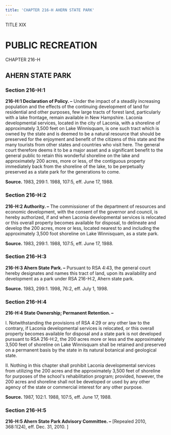 ```yaml
---
title: 'CHAPTER 216-H AHERN STATE PARK'
---
```


TITLE XIX
                                             
PUBLIC RECREATION
=================

CHAPTER 216-H
                                             
AHERN STATE PARK
----------------

### Section 216-H:1

 **216-H:1 Declaration of Policy. –** Under the impact of a steadily
increasing population and the effects of the continuing development of
land for residential and other purposes, few large tracts of forest
land, particularly with a lake frontage, remain available in New
Hampshire. Laconia developmental services, located in the city of
Laconia, with a shoreline of approximately 3,500 feet on Lake
Winnisquam, is one such tract which is owned by the state and is deemed
to be a natural resource that should be preserved for the enjoyment and
benefit of the citizens of this state and the many tourists from other
states and countries who visit here. The general court therefore deems
it to be a major asset and a significant benefit to the general public
to retain this wonderful shoreline on the lake and approximately 200
acres, more or less, of the contiguous property immediately back from
the shoreline of the lake, to be perpetually preserved as a state park
for the generations to come.

**Source.** 1983, 299:1. 1988, 107:5, eff. June 17, 1988.

### Section 216-H:2

 **216-H:2 Authority. –** The commissioner of the department of
resources and economic development, with the consent of the governor and
council, is hereby authorized, if and when Laconia developmental
services is relocated or this overall property becomes available for
disposal, to delineate and develop the 200 acres, more or less, located
nearest to and including the approximately 3,500 foot shoreline on Lake
Winnisquam, as a state park.

**Source.** 1983, 299:1. 1988, 107:5, eff. June 17, 1988.

### Section 216-H:3

 **216-H:3 Ahern State Park. –** Pursuant to RSA 4:43, the general
court hereby designates and names this tract of land, upon its
availability and development as a park under RSA 216-H:2, Ahern state
park.

**Source.** 1983, 299:1. 1998, 76:2, eff. July 1, 1998.

### Section 216-H:4

 **216-H:4 State Ownership; Permanent Retention. –**
                                             
 I. Notwithstanding the provisions of RSA 4:29 or any other law to
the contrary, if Laconia developmental services is relocated, or this
overall property becomes available for disposal and a state park is not
developed pursuant to RSA 216-H:2, the 200 acres more or less and the
approximately 3,500 feet of shoreline on Lake Winnisquam shall be
retained and preserved on a permanent basis by the state in its natural
botanical and geological state.
                                             
 II. Nothing in this chapter shall prohibit Laconia developmental
services from utilizing the 200 acres and the approximately 3,500 feet
of shoreline for purposes of the school's rehabilitation program;
provided, however, the 200 acres and shoreline shall not be developed or
used by any other agency of the state or commercial interest for any
other purpose.

**Source.** 1987, 102:1. 1988, 107:5, eff. June 17, 1988.

### Section 216-H:5

 **216-H:5 Ahern State Park Advisory Committee. –** 
                                             [Repealed 2010,
368:1(24), eff. Dec. 31, 2010.
                                             ]
